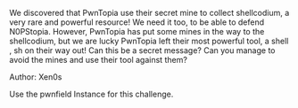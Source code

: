 We discovered that PwnTopia use their secret mine to collect shellcodium, a very rare and powerful resource! We need it too, to be able to defend N0PStopia. However, PwnTopia has put some mines in the way to the shellcodium, but we are lucky PwnTopia left their most powerful tool, a shell , sh on their way out! Can this be a secret message? Can you manage to avoid the mines and use their tool against them?

Author: Xen0s

Use the pwnfield Instance for this challenge.

